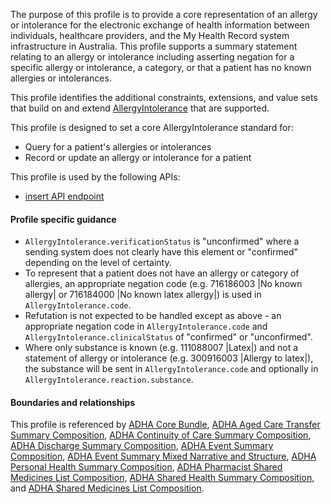 The purpose of this profile is to provide a core representation of an allergy or intolerance for the electronic exchange of health information between individuals, healthcare providers, and the My Health Record system infrastructure in Australia. This profile supports a summary statement relating to an allergy or intolerance including asserting negation for a specific allergy or intolerance, a category, or that a patient has no known allergies or intolerances.

This profile identifies the additional constraints, extensions, and value sets that build on and extend [AllergyIntolerance](http://hl7.org/fhir/R4/allergyintolerance.html) that are supported. 

This profile is designed to set a core AllergyIntolerance standard for:
* Query for a patient's allergies or intolerances
* Record or update an allergy or intolerance for a patient

This profile is used by the following APIs:
* [insert API endpoint](StructureDefinition-TBD-1.html)


#### Profile specific guidance
- `AllergyIntolerance.verificationStatus` is "unconfirmed" where a sending system does not clearly have this element or "confirmed" depending on the level of certainty.
- To represent that a patient does not have an allergy or category of allergies, an appropriate negation code (e.g. 716186003 \|No known allergy\| or 716184000 \|No known latex allergy\|) is used in `AllergyIntolerance.code`.
- Refutation is not expected to be handled except as above - an appropriate negation code in `AllergyIntolerance.code` and `AllergyIntolerance.clinicalStatus` of "confirmed" or "unconfirmed".
- Where only substance is known (e.g. 111088007 \|Latex\|) and not a statement of allergy or intolerance (e.g. 300916003 \|Allergy to latex\|), the substance will be sent in `AllergyIntolerance.code` and optionally in `AllergyIntolerance.reaction.substance`.


#### Boundaries and relationships
This profile is referenced by 
[ADHA Core Bundle](StructureDefinition-dh-bundle-core-1.html), 
[ADHA Aged Care Transfer Summary Composition](StructureDefinition-dh-composition-acts-1.html), 
[ADHA Continuity of Care Summary Composition](StructureDefinition-dh-composition-cocs-1.html), 
[ADHA Discharge Summary Composition](StructureDefinition-dh-composition-ds-1.html), 
[ADHA Event Summary Composition](StructureDefinition-dh-composition-es-1.html), 
[ADHA Event Summary Mixed Narrative and Structure](StructureDefinition-dh-composition-es-mix-1.html), 
[ADHA Personal Health Summary Composition](StructureDefinition-dh-composition-phs-1.html), 
[ADHA Pharmacist Shared Medicines List Composition](StructureDefinition-dh-composition-psml-1.html), 
[ADHA Shared Health Summary Composition](StructureDefinition-dh-composition-shs-1.html), and
[ADHA Shared Medicines List Composition](StructureDefinition-dh-composition-sml-1.html). 



